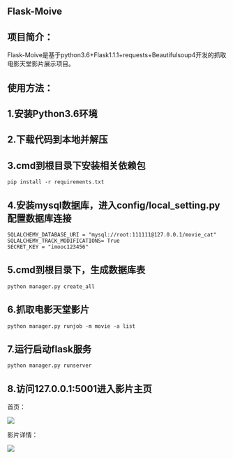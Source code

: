 Flask-Moive
-------
项目简介：
-------
Flask-Moive是基于python3.6+Flask1.1.1+requests+Beautifulsoup4开发的抓取电影天堂影片展示项目。

使用方法：
-------
1.安装Python3.6环境
-------
2.下载代码到本地并解压
-------
3.cmd到根目录下安装相关依赖包
-------
```
pip install -r requirements.txt
```
4.安装mysql数据库，进入config/local_setting.py配置数据库连接
-------

```
SQLALCHEMY_DATABASE_URI = "mysql://root:111111@127.0.0.1/movie_cat"
SQLALCHEMY_TRACK_MODIFICATIONS= True
SECRET_KEY = "imooc123456"
```
5.cmd到根目录下，生成数据库表
-------
```
python manager.py create_all
```

6.抓取电影天堂影片
-------
```
python manager.py runjob -m movie -a list
```
7.运行启动flask服务
-------
```
python manager.py runserver 
```
8.访问127.0.0.1:5001进入影片主页
-------
首页：

![](https://github.com/PyGuojun/Flask-Moive/blob/master/cover/index.png)

影片详情：

![](https://github.com/PyGuojun/Flask-Moive/blob/master/cover/info.png)

